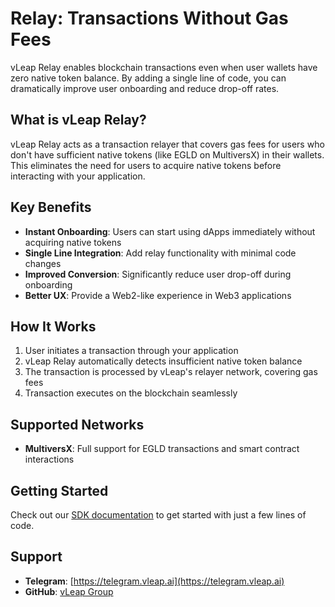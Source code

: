 # Relay: Transactions Without Gas Fees

vLeap Relay enables blockchain transactions even when user wallets have zero native token balance. By adding a single line of code, you can dramatically improve user onboarding and reduce drop-off rates.

## What is vLeap Relay?

vLeap Relay acts as a transaction relayer that covers gas fees for users who don't have sufficient native tokens (like EGLD on MultiversX) in their wallets. This eliminates the need for users to acquire native tokens before interacting with your application.

## Key Benefits

- **Instant Onboarding**: Users can start using dApps immediately without acquiring native tokens
- **Single Line Integration**: Add relay functionality with minimal code changes
- **Improved Conversion**: Significantly reduce user drop-off during onboarding
- **Better UX**: Provide a Web2-like experience in Web3 applications

## How It Works

1. User initiates a transaction through your application
2. vLeap Relay automatically detects insufficient native token balance
3. The transaction is processed by vLeap's relayer network, covering gas fees
4. Transaction executes on the blockchain seamlessly

## Supported Networks

- **MultiversX**: Full support for EGLD transactions and smart contract interactions

## Getting Started

Check out our [SDK documentation](./sdk.md) to get started with just a few lines of code.

## Support

- **Telegram**: [https://telegram.vleap.ai](https://telegram.vleap.ai)
- **GitHub**: [vLeap Group](https://github.com/vLeapGroup)
